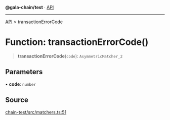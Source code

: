 **@gala-chain/test** ∙ [API](../exports.md)

***

[API](../exports.md) > transactionErrorCode

# Function: transactionErrorCode()

> **transactionErrorCode**(`code`): `AsymmetricMatcher_2`

## Parameters

▪ **code**: `number`

## Source

[chain-test/src/matchers.ts:51](https://github.com/GalaChain/sdk/blob/bcbbb18/chain-test/src/matchers.ts#L51)
